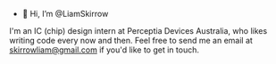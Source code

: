 - 👋 Hi, I’m @LiamSkirrow
<!-- - 👀 I’m interested in ...
- 🌱 I’m currently learning ...
- 💞️ I’m looking to collaborate on ...
- 📫 How to reach me ...
--->

I'm an IC (chip) design intern at Perceptia Devices Australia, who likes writing code every now and then. Feel free to send me an email at skirrowliam@gmail.com if you'd like to get in touch.

<!---
LiamSkirrow/LiamSkirrow is a ✨ special ✨ repository because its `README.md` (this file) appears on your GitHub profile.
You can click the Preview link to take a look at your changes.
--->
